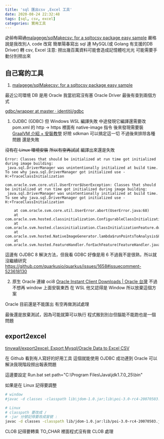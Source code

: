 ```yaml
---
title: 'sql 匯出csv ,Excel 工具'
date: 2020-08-24 22:32:48
tags: [sql, csv, excel]
categories: 實用工具
---
```


~~之前有寫過~~[malagege/sqlMakecsv: for a sqltocsv package easy sample](https://github.com/malagege/sqlMakecsv)
嚴格說是我改別人 code 改寫
簡單陽春寫出 sql 連 MySQL(或 Golang 有支援的DB Driver) 轉 csv, Excel
注意: 撈出幾百萬資料可能會造成記憶體吃光光
可能需要手動分別撈出來

<!--more-->

## 自己寫的工具

1. [malagege/sqlMakecsv: for a sqltocsv package easy sample](https://github.com/malagege/sqlMakecsv)


最近公司環境 DB 是用 Oracle
我當初寫沒有塞 Oracle Driver
最後有查到兩個方式

[gdbc/wrapper at master · identitii/gdbc](https://github.com/identitii/gdbc/tree/master/wrapper)
1. OJDBC (GDBC) 但 Windows WSL 編譯失敗
中途發現它編譯還需要改 pom.xml 的 http → https
裡面有 native-image 指令
後來發現需要裝[GraalVM 介紹 + 安裝教學](https://kucw.github.io/blog/2019/10/java-graalvm/)
好險 sdkman 可以搞定這一切
不過後來排除各種問題
還是失敗

~~沒有在 Linux 環境安裝~~
~~所以有空再試試~~
編譯出來還是失敗
```
Error: Classes that should be initialized at run time got initialized during image building:
 java.sql.DriverManager was unintentionally initialized at build time. To see why java.sql.DriverManager got initialized use -H:+TraceClassInitialization

com.oracle.svm.core.util.UserError$UserException: Classes that should be initialized at run time got initialized during image building:
 java.sql.DriverManager was unintentionally initialized at build time. To see why java.sql.DriverManager got initialized use -H:+TraceClassInitialization

	at com.oracle.svm.core.util.UserError.abort(UserError.java:68)
	at com.oracle.svm.hosted.classinitialization.ConfigurableClassInitialization.checkDelayedInitialization(ConfigurableClassInitialization.java:526)
	at com.oracle.svm.hosted.classinitialization.ClassInitializationFeature.duringAnalysis(ClassInitializationFeature.java:227)
	at com.oracle.svm.hosted.NativeImageGenerator.lambda$runPointsToAnalysis$8(NativeImageGenerator.java:732)
	at com.oracle.svm.hosted.FeatureHandler.forEachFeature(FeatureHandler.java:70)

```
這邊有 OJDBC 8 解決方法，但我看 GDBC 好像是用 6
不過我不是很熟，所以就沒繼續研究
https://github.com/quarkusio/quarkus/issues/1658#issuecomment-523618130



2. 原生 Oracle 連線
oci8
[Oracle Instant Client Downloads | Oracle 台灣](https://www.oracle.com/tw/database/technologies/instant-client/downloads.html)
不過不想再 window 上面安裝東西
在 WSL 他又認得是 Window
所以放棄這個方案


Oracle 目前還是不能匯出
有空再做測試處理

最後還是放棄測試，因為可能就算可以執行
程式搬到別台但腦能不能跑也是一個問題


## export2excel

[tinywall/export2excel: Export Mysql/Oracle Data to Excel CSV](https://github.com/tinywall/export2excel)

在 Github 看到有人寫好的好用工具
這個就能使用 OJDBC 成功連到 Oracle
可以解決我現階段撈出報表問題

這邊要設定 Run.bat
set path="C:\Program Files\Java\jdk1.7.0_25\bin"

如果是在 Linux 記得要調整

```bash
# window
#javac -d classes -classpath lib\jdom-1.0.jar;lib\poi-3.0-rc4-20070503.jar;lib\ojdbc14.jar;lib\mysql-connector-java-5.1.6.jar; src/*.java

# Linux
# classpath 要改成 / 
# -jar 分號記得要改成冒號 :
javac -d classes -classpath lib/jdom-1.0.jar:lib/poi-3.0-rc4-20070503.jar:lib/ojdbc14.jar:lib/mysql-connector-java-5.1.6.jar src/*.java
```


CLOB 記得要轉乘 TO_CHAR
裡面程式沒有做 CLOB 處理